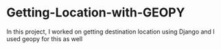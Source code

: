 # Getting-Location-with-GEOPY
In this project, I worked on getting destination location using Django and I used geopy for this as well 
